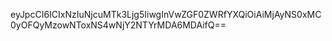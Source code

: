 eyJpcCI6ICIxNzIuNjcuMTk3Ljg5IiwgInVwZGF0ZWRfYXQiOiAiMjAyNS0xMC0yOFQyMzowNToxNS4wNjY2NTYrMDA6MDAifQ==